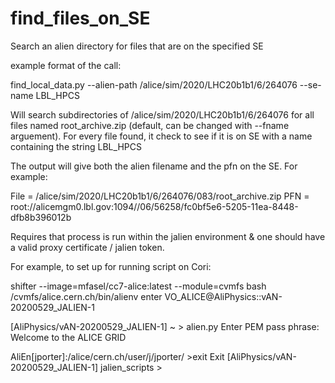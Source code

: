 # find_files_on_SE
Search an alien directory for files that are on the specified SE

example format of the call:

find_local_data.py --alien-path /alice/sim/2020/LHC20b1b1/6/264076 --se-name LBL_HPCS

Will search subdirectories of /alice/sim/2020/LHC20b1b1/6/264076 for all files named root_archive.zip (default, can be changed with --fname arguement). 
For every file found, it check to see if it is on SE with a name containing the string LBL_HPCS

The output will give both the alien filename and the pfn on the SE. For example:

File = /alice/sim/2020/LHC20b1b1/6/264076/083/root_archive.zip PFN = root://alicemgm0.lbl.gov:1094//06/56258/fc0bf5e6-5205-11ea-8448-dfb8b396012b

Requires that process is run within the jalien environment & one should have a valid proxy certificate / jalien token.

For example, to set up for running script on Cori:  

shifter --image=mfasel/cc7-alice:latest --module=cvmfs bash
/cvmfs/alice.cern.ch/bin/alienv enter VO_ALICE@AliPhysics::vAN-20200529_JALIEN-1

[AliPhysics/vAN-20200529_JALIEN-1] ~ > alien.py
Enter PEM pass phrase:
Welcome to the ALICE GRID

AliEn[jporter]:/alice/cern.ch/user/j/jporter/ >exit
Exit
[AliPhysics/vAN-20200529_JALIEN-1] jalien_scripts > 


